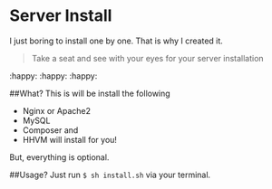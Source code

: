 # Server Install
I just boring to install one by one. That is why I created it. 

>Take a seat and see with your eyes for your server installation

:happy: :happy: :happy:

##What?
This is will be install the following

- Nginx or Apache2
- MySQL
- Composer and
- HHVM will install for you!

But, everything is optional.

##Usage?
Just run `$ sh install.sh` via your terminal.